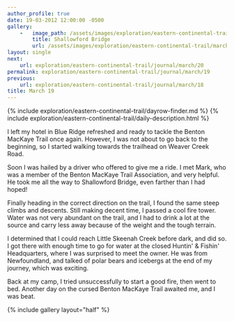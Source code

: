 ```yaml
---
author_profile: true
date: 19-03-2012 12:00:00 -0500
gallery:
    -   image_path: /assets/images/exploration/eastern-continental-trail/march/small/19-1.jpg
        title: Shallowford Bridge
        url: /assets/images/exploration/eastern-continental-trail/march/large/19-1.jpg
layout: single
next:
    url: exploration/eastern-continental-trail/journal/march/20
permalink: exploration/eastern-continental-trail/journal/march/19
previous:
    url: exploration/eastern-continental-trail/journal/march/18
title: March 19
---
```

{% include exploration/eastern-continental-trail/dayrow-finder.md %}
{% include exploration/eastern-continental-trail/daily-description.html %}

I left my hotel in Blue Ridge refreshed and ready to tackle the Benton MacKaye Trail once again. However, I was not about to go back to the beginning, so I started walking towards the trailhead on Weaver Creek Road.

Soon I was hailed by a driver who offered to give me a ride. I met Mark, who was a member of the Benton MacKaye Trail Association, and very helpful. He took me all the way to Shallowford Bridge, even farther than I had hoped!

Finally heading in the correct direction on the trail, I found the same steep climbs and descents. Still making decent time, I passed a cool fire tower. Water was not very abundant on the trail, and I had to drink a lot at the source and carry less away because of the weight and the tough terrain.

I determined that I could reach Little Skeenah Creek before dark, and did so. I got there with enough time to go for water at the closed Huntin' & Fishin' Headquarters, where I was surprised to meet the owner. He was from Newfoundland, and talked of polar bears and icebergs at the end of my journey, which was exciting.

Back at my camp, I tried unsuccessfully to start a good fire, then went to bed. Another day on the cursed Benton MacKaye Trail awaited me, and I was beat.

{% include gallery layout="half" %}